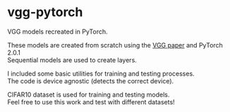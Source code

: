 # vgg-pytorch
VGG models recreated in PyTorch.

These models are created from scratch using the [VGG paper](https://arxiv.org/abs/1409.1556) and PyTorch 2.0.1\
Sequential models are used to create layers.

I included some basic utilities for training and testing processes.\
The code is device agnostic (detects the correct device).

CIFAR10 dataset is used for training and testing models.\
Feel free to use this work and test with different datasets!

